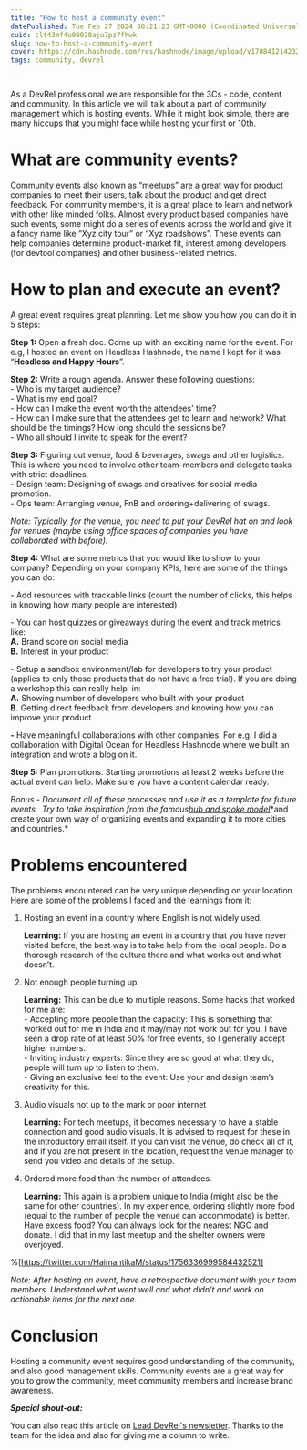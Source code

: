 ```yaml
---
title: "How to host a community event"
datePublished: Tue Feb 27 2024 08:21:23 GMT+0000 (Coordinated Universal Time)
cuid: clt43mf4u00020aju7pz7fhwk
slug: how-to-host-a-community-event
cover: https://cdn.hashnode.com/res/hashnode/image/upload/v1708412142323/7863c230-f677-464c-a9ce-5bf324f567e9.png
tags: community, devrel

---
```


As a DevRel professional we are responsible for the 3Cs - code, content and community. In this article we will talk about a part of community management which is hosting events. While it might look simple, there are many hiccups that you might face while hosting your first or 10th.

# What are community events?

Community events also known as “meetups” are a great way for product companies to meet their users, talk about the product and get direct feedback. For community members, it is a great place to learn and network with other like minded folks. Almost every product based companies have such events, some might do a series of events across the world and give it a fancy name like “Xyz city tour” or “Xyz roadshows”. These events can help companies determine product-market fit, interest among developers (for devtool companies) and other business-related metrics.

# How to plan and execute an event?

A great event requires great planning. Let me show you how you can do it in 5 steps:

**Step 1:** Open a fresh doc. Come up with an exciting name for the event. For e.g, I hosted an event on Headless Hashnode, the name I kept for it was “**Headless and Happy Hours**”.

**Step 2:** Write a rough agenda. Answer these following questions:  
\- Who is my target audience?  
\- What is my end goal?  
\- How can I make the event worth the attendees' time?  
\- How can I make sure that the attendees get to learn and network? What should be the timings? How long should the sessions be?  
\- Who all should I invite to speak for the event?

**Step 3:** Figuring out venue, food & beverages, swags and other logistics. This is where you need to involve other team-members and delegate tasks with strict deadlines.  
\- Design team: Designing of swags and creatives for social media promotion.  
\- Ops team: Arranging venue, FnB and ordering+delivering of swags.

*Note: Typically, for the venue, you need to put your DevRel hat on and look for venues (maybe using office spaces of companies you have collaborated with before).*

**Step 4:** What are some metrics that you would like to show to your company? Depending on your company KPIs, here are some of the things you can do:

\- Add resources with trackable links (count the number of clicks, this helps in knowing how many people are interested)

\- You can host quizzes or giveaways during the event and track metrics like:  
**A.** Brand score on social media  
**B.** Interest in your product

\- Setup a sandbox environment/lab for developers to try your product (applies to only those products that do not have a free trial). If you are doing a workshop this can really help  in:  
**A.** Showing number of developers who built with your product  
**B.** Getting direct feedback from developers and knowing how you can improve your product

**\-** Have meaningful collaborations with other companies. For e.g. I did a collaboration with Digital Ocean for Headless Hashnode where we built an integration and wrote a blog on it.

**Step 5:** Plan promotions. Starting promotions at least 2 weeks before the actual event can help. Make sure you have a content calendar ready.

*Bonus - Document all of these processes and use it as a template for future events.  Try to take inspiration from the famous*[*hub and spoke model*](https://www.thebrimichgroup.com/hub-and-spoke-distribution-model/#:~:text=As%20mentioned%2C%20the%20hub%20and,deliver%20the%20goods%20to%20customers.)*and create your own way of organizing events and expanding it to more cities and countries.*

# Problems encountered

The problems encountered can be very unique depending on your location. Here are some of the problems I faced and the learnings from it:

1. Hosting an event in a country where English is not widely used.
    
    **Learning:** If you are hosting an event in a country that you have never visited before, the best way is to take help from the local people. Do a thorough research of the culture there and what works out and what doesn’t.
    
2. Not enough people turning up.
    
    **Learning:** This can be due to multiple reasons. Some hacks that worked for me are:  
    \- Accepting more people than the capacity: This is something that worked out for me in India and it may/may not work out for you. I have seen a drop rate of at least 50% for free events, so I generally accept higher numbers.  
    \- Inviting industry experts: Since they are so good at what they do, people will turn up to listen to them.  
    \- Giving an exclusive feel to the event: Use your and design team’s creativity for this.
    
3. Audio visuals not up to the mark or poor internet
    
    **Learning:** For tech meetups, it becomes necessary to have a stable connection and good audio visuals. It is advised to request for these in the introductory email itself. If you can visit the venue, do check all of it, and if you are not present in the location, request the venue manager to send you video and details of the setup.
    
4. Ordered more food than the number of attendees.
    
    **Learning:** This again is a problem unique to India (might also be the same for other countries). In my experience, ordering slightly more food (equal to the number of people the venue can accommodate) is better. Have excess food? You can always look for the nearest NGO and donate. I did that in my last meetup and the shelter owners were overjoyed.
    

%[https://twitter.com/HaimantikaM/status/1756336999584432521] 

*Note: After hosting an event, have a retrospective document with your team members. Understand what went well and what didn’t and work on actionable items for the next one.*

# Conclusion

Hosting a community event requires good understanding of the community, and also good management skills. Community events are a great way for you to grow the community, meet community members and increase brand awareness.

***Special shout-out:***

You can also read this article on [Lead DevRel's newsletter](https://www.leaddevrel.com/p/how-to-host-a-community-event). Thanks to the team for the idea and also for giving me a column to write.